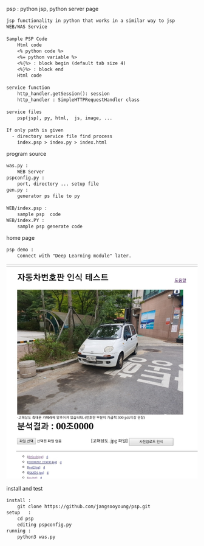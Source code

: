 psp : python jsp, python server page 

	jsp functionality in python that works in a similar way to jsp
	WEB/WAS Service 

	Sample PSP Code
		Html code 
		<% python code %>
		<%= python variable %>
		<%{%> : block begin (default tab size 4)
		<%}%> : block end 
		Html code 

	service function
		http_handler.getSession(): session 
		http_handler : SimpleHTTPRequestHandler class

	service files
		psp(jsp), py, html,  js, image, ...

	If only path is given 
      - directory service file find process
		index.psp > index.py > index.html


program source 
	
	was.py : 
		WEB Server 
	pspconfig.py : 
		port, directory ... setup file
	gen.py : 
		generator ps file to py 

	WEB/index.psp : 
		sample psp  code
	WEB/index.PY : 
		sample psp generate code

home page 
	
	psp demo : 
		Connect with "Deep Learning module" later.
		
![index.jsp](./WEB/car/s.jpg)

install and test 

	install : 
		git clone https://github.com/jangsooyoung/psp.git
	setup   : 
		cd psp
		editing pspconfig.py 
	running : 
		python3 was.py 
